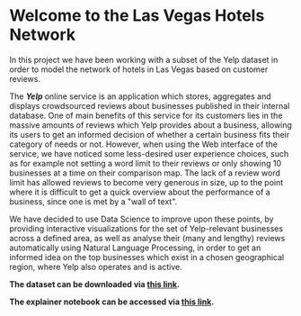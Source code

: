 Welcome to the Las Vegas Hotels Network 
==================================

In this project we have been working with a subset of the Yelp dataset in order to model the network of hotels in Las Vegas based on customer reviews. 

The ___Yelp___ online service is an application which stores, aggregates and displays crowdsourced reviews about businesses published in their internal database. One of main benefits of this service for its customers lies in the massive amounts of reviews which Yelp provides about a business, allowing its users to get an informed decision of whether a certain business fits their category of needs or not. However, when using the Web interface of the service, we have noticed some less-desired user experience choices, such as for example not setting a word limit to their reviews or only showing 10 businesses at a time on their comparison map. The lack of a review word limit has allowed reviews to become very generous in size, up to the point where it is difficult to get a quick overview about the performance of a business, since one is met by a "wall of text".

We have decided to use Data Science to improve upon these points, by providing interactive visualizations for the set of Yelp-relevant businesses across a defined area, as well as analyse their (many and lengthy) reviews automatically using Natural Language Processing, in order to get an informed idea on the top businesses which exist in a chosen geographical region, where Yelp also operates and is active.

**The dataset can be downloaded via [this link](https://dtudk-my.sharepoint.com/personal/s190553_win_dtu_dk/_layouts/15/onedrive.aspx?id=%2Fpersonal%2Fs190553%5Fwin%5Fdtu%5Fdk%2FDocuments%2Fsocial%5Fgraphs%5FYelp%5Fdataset&originalPath=aHR0cHM6Ly9kdHVkay1teS5zaGFyZXBvaW50LmNvbS86ZjovZy9wZXJzb25hbC9zMTkwNTUzX3dpbl9kdHVfZGsvRWd5VWJndDZiZDVFcER0VzM0YUIyS0lCQzFLSE52dXJZZDJ2RmJlUEVuS1FXUT9ydGltZT1hWWpNUHBDYzJFZw).**

**The explainer notebook can be accessed via [this link](https://nbviewer.jupyter.org/github/hanlululu/SocialGraphYelp.io/blob/master/Finalproject/Project_Yelp.ipynb).**